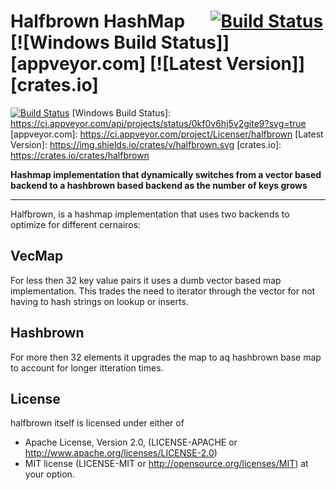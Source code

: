 # Halfbrown HashMap &emsp; [![Build Status]][circleci.com] [![Windows Build Status]][appveyor.com] [![Latest Version]][crates.io]

[Build Status]: https://circleci.com/gh/Licenser/halfbrown/tree/master.svg?style=svg
[circleci.com]: https://circleci.com/gh/Licenser/halfbrown/tree/master
[![Build Status](https://cloud.drone.io/api/badges/Licenser/halfbrown/status.svg)](https://cloud.drone.io/Licenser/halfbrown)
[Windows Build Status]: https://ci.appveyor.com/api/projects/status/0kf0v6hj5v2gite9?svg=true
[appveyor.com]: https://ci.appveyor.com/project/Licenser/halfbrown
[Latest Version]: https://img.shields.io/crates/v/halfbrown.svg
[crates.io]: https://crates.io/crates/halfbrown

**Hashmap implementation that dynamically switches from a vector based backend to a hashbrown based backend as the number of keys grows**

---

Halfbrown, is a hashmap implementation that uses two backends to optimize for different cernairos:

## VecMap

For less then 32 key value pairs it uses a dumb vector based map implementation. This trades the need to iterator through the
vector for not having to hash strings on lookup or inserts.

## Hashbrown

For more then 32 elements it upgrades the map to aq hashbrown base map to account for longer itteration times.

## License

halfbrown itself is licensed under either of

* Apache License, Version 2.0, (LICENSE-APACHE or http://www.apache.org/licenses/LICENSE-2.0)
* MIT license (LICENSE-MIT or http://opensource.org/licenses/MIT)
at your option.
